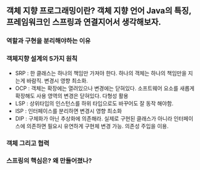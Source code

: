 ## 객체 지향 프로그래밍이란? 객체 지향 언어 Java의 특징, 프레임워크인 스프링과 연결지어서 생각해보자.  

### 역할과 구현을 분리해야하는 이유

### 객체지향 설계의 5가지 원칙 

- SRP : 한 클래스는 하나의 책임만 가져야 한다. 하나의 객체는 하나의 책임만을 지는게 바람직. 변경시 영향 최소화. 
- OCP : 객체는 확장에는 열려있으나 변경에는 닫혀있다. 소프트웨어 요소를 새롭게 확장해도 사용 영역의 변경은 닫혀있다. 다형성 활용
- LSP : 상위타입의 인스턴스를 하위 타입으로도 바꾸어도 잘 동작 해야함. 
- ISP : 인터페이스를 분리하면 변경시 영향 최소화
- DIP :  구체화가 아닌 추상화에 의존해라. 실제로 구현된 클래스가 아니라 인터페이스에 의존하면 필요시 유연하게 구현체 변경 가능. 의존성 주입을 이용. 

### 객체 그리고 협력

### 스프링의 핵심은? 왜 만들어졌나? 